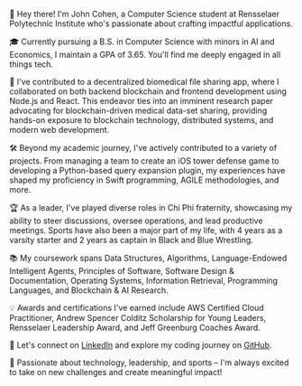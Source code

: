 👋 Hey there! I'm John Cohen, a Computer Science student at Rensselaer Polytechnic Institute who's passionate about crafting impactful applications.

🎓 Currently pursuing a B.S. in Computer Science with minors in AI and Economics, I maintain a GPA of 3.65. You'll find me deeply engaged in all things tech.

🔭 I've contributed to a decentralized biomedical file sharing app, where I collaborated on both backend blockchain and frontend development using Node.js and React. This endeavor ties into an imminent research paper advocating for blockchain-driven medical data-set sharing, providing hands-on exposure to blockchain technology, distributed systems, and modern web development.

🛠️ Beyond my academic journey, I've actively contributed to a variety of projects. From managing a team to create an iOS tower defense game to developing a Python-based query expansion plugin, my experiences have shaped my proficiency in Swift programming, AGILE methodologies, and more.

🏆 As a leader, I've played diverse roles in Chi Phi fraternity, showcasing my ability to steer discussions, oversee operations, and lead productive meetings. Sports have also been a major part of my life, with 4 years as a varsity starter and 2 years as captain in Black and Blue Wrestling.

📚 My coursework spans Data Structures, Algorithms, Language-Endowed Intelligent Agents, Principles of Software, Software Design & Documentation, Operating Systems, Information Retrieval, Programming Languages, and Blockchain & AI Research.

💡 Awards and certifications I've earned include AWS Certified Cloud Practitioner, Andrew Spencer Colditz Scholarship for Young Leaders, Rensselaer Leadership Award, and Jeff Greenburg Coaches Award.

🔗 Let's connect on [LinkedIn](https://www.linkedin.com/in/john-cohen-81a638268/) and explore my coding journey on [GitHub](https://github.com/Yuerden).

🌟 Passionate about technology, leadership, and sports – I'm always excited to take on new challenges and create meaningful impact!


